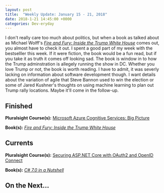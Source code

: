 ```yaml
---
layout: post
title:  "Weekly Update: January 15 - 21, 2018"
date: 2018-1-21 14:45:00 +0000
categories: Dev-eryday
---
```

I don't really care too much about politics, but when a book as talked about as Michael Wolff's *[Fire and Fury: Inside the Trump White House][fire]* comes out, you almost have to check it out. I spent a good part of my week with the bestselller this week. If it were fiction, the book would be a fun read, but if you take it as truth it comes off looking sad. The book is window in to how the Trump adminstration is allegely running the show in DC. Whether you love Trump or not, the book is worth reading. I have to admit, it was severly lacking on information about software development though. I want details about the variation of agile that Steve Bannon used to win the election or some of Jared Kushner's thoughts on using machine learning to plan out Trump rally locations. Maybe it'll come in the follow-up.

Finished
--------

**Pluralsight Course(s):** [Microsoft Azure Cognitive Services: Big Picture][mac]

**Book(s):** *[Fire and Fury: Inside the Trump White House][fire]*

Currents
--------
**Pluralsight Course(s):**  [Securing ASP.NET Core with OAuth2 and OpenID Connect][secure]

**Book(s):** *[C# 7.0 in a Nutshell][nut]*

On the Next...
--------

[mac]: https://app.pluralsight.com/library/courses/microsoft-azure-cognitive-services-big-picture/table-of-contents
[core]: https://app.pluralsight.com/library/courses/aspdotnetcore-implementing-securing-api/table-of-contents
[secure]: https://app.pluralsight.com/library/courses/asp-dotnet-core-oauth2-openid-connect-securing/table-of-contents
[core2]: https://app.pluralsight.com/library/courses/asp-dot-net-core-oauth/table-of-contents
[nut]: https://www.amazon.com/C-7-0-Nutshell-Definitive-Reference/dp/1491987650
[fire]: https://www.amazon.com/Fire-Fury-Inside-Trump-White-ebook/dp/B077F4WZZY/